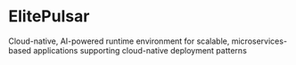 # ElitePulsar
Cloud-native, AI-powered runtime environment for scalable, microservices-based applications supporting cloud-native deployment patterns

